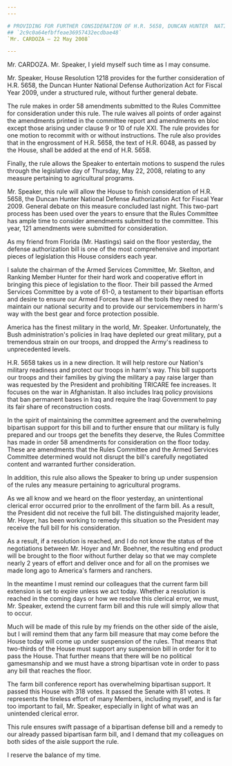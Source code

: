 ```yaml
---
---

# PROVIDING FOR FURTHER CONSIDERATION OF H.R. 5658, DUNCAN HUNTER  NATIONAL DEFENSE AUTHORIZATION ACT FOR FISCAL YEAR 2009
## `2c9c0a64efbffeae36957432ecdbae48`
`Mr. CARDOZA — 22 May 2008`

---
```



Mr. CARDOZA. Mr. Speaker, I yield myself such time as I may consume.

Mr. Speaker, House Resolution 1218 provides for the further 
consideration of H.R. 5658, the Duncan Hunter National Defense 
Authorization Act for Fiscal Year 2009, under a structured rule, 
without further general debate.

The rule makes in order 58 amendments submitted to the Rules 
Committee for consideration under this rule. The rule waives all points 
of order against the amendments printed in the committee report and 
amendments en bloc except those arising under clause 9 or 10 of rule 
XXI. The rule provides for one motion to recommit with or without 
instructions. The rule also provides that in the engrossment of H.R. 
5658, the text of H.R. 6048, as passed by the House, shall be added at 
the end of H.R. 5658.

Finally, the rule allows the Speaker to entertain motions to suspend 
the rules through the legislative day of Thursday, May 22, 2008, 
relating to any measure pertaining to agricultural programs.

Mr. Speaker, this rule will allow the House to finish consideration 
of H.R. 5658, the Duncan Hunter National Defense Authorization Act for 
Fiscal Year 2009. General debate on this measure concluded last night. 
This two-part process has been used over the years to ensure that the 
Rules Committee has ample time to consider amendments submitted to the 
committee. This year, 121 amendments were submitted for consideration.

As my friend from Florida (Mr. Hastings) said on the floor yesterday, 
the defense authorization bill is one of the most comprehensive and 
important pieces of legislation this House considers each year.

I salute the chairman of the Armed Services Committee, Mr. Skelton, 
and Ranking Member Hunter for their hard work and cooperative effort in 
bringing this piece of legislation to the floor. Their bill passed the 
Armed Services Committee by a vote of 61-0, a testament to their 
bipartisan efforts and desire to ensure our Armed Forces have all the 
tools they need to maintain our national security and to provide our 
servicemembers in harm's way with the best gear and force protection 
possible.

America has the finest military in the world, Mr. Speaker. 
Unfortunately, the Bush administration's policies in Iraq have depleted 
our great military, put a tremendous strain on our troops, and dropped 
the Army's readiness to unprecedented levels.

H.R. 5658 takes us in a new direction. It will help restore our 
Nation's military readiness and protect our troops in harm's way. This 
bill supports our troops and their families by giving the military a 
pay raise larger than was requested by the President and prohibiting 
TRICARE fee increases. It focuses on the war in Afghanistan. It also 
includes Iraq policy provisions that ban permanent bases in Iraq and 
require the Iraqi Government to pay its fair share of reconstruction 
costs.

In the spirit of maintaining the committee agreement and the 
overwhelming bipartisan support for this bill and to further ensure 
that our military is fully prepared and our troops get the benefits 
they deserve, the Rules Committee has made in order 58 amendments for 
consideration on the floor today. These are amendments that the Rules 
Committee and the Armed Services Committee determined would not disrupt 
the bill's carefully negotiated content and warranted further 
consideration.

In addition, this rule also allows the Speaker to bring up under 
suspension of the rules any measure pertaining to agricultural 
programs.

As we all know and we heard on the floor yesterday, an unintentional 
clerical error occurred prior to the enrollment of the farm bill. As a 
result, the President did not receive the full bill. The distinguished 
majority leader, Mr. Hoyer, has been working to remedy this situation 
so the President may receive the full bill for his consideration.

As a result, if a resolution is reached, and I do not know the status 
of the negotiations between Mr. Hoyer and Mr. Boehner, the resulting 
end product will be brought to the floor without further delay so that 
we may complete nearly 2 years of effort and deliver once and for all 
on the promises we made long ago to America's farmers and ranchers.

In the meantime I must remind our colleagues that the current farm 
bill extension is set to expire unless we act today. Whether a 
resolution is reached in the coming days or how we resolve this 
clerical error, we must, Mr. Speaker, extend the current farm bill and 
this rule will simply allow that to occur.



Much will be made of this rule by my friends on the other side of the 
aisle, but I will remind them that any farm bill measure that may come 
before the House today will come up under suspension of the rules. That 
means that two-thirds of the House must support any suspension bill in 
order for it to pass the House. That further means that there will be 
no political gamesmanship and we must have a strong bipartisan vote in 
order to pass any bill that reaches the floor.

The farm bill conference report has overwhelming bipartisan support. 
It passed this House with 318 votes. It passed the Senate with 81 
votes. It represents the tireless effort of many Members, including 
myself, and is far too important to fail, Mr. Speaker, especially in 
light of what was an unintended clerical error.

This rule ensures swift passage of a bipartisan defense bill and a 
remedy to our already passed bipartisan farm bill, and I demand that my 
colleagues on both sides of the aisle support the rule.

I reserve the balance of my time.